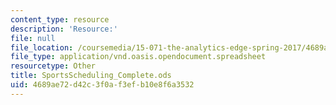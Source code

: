 ```yaml
---
content_type: resource
description: 'Resource:'
file: null
file_location: /coursemedia/15-071-the-analytics-edge-spring-2017/4689ae72d42c3f0af3efb10e8f6a3532_SportsScheduling_Complete.ods
file_type: application/vnd.oasis.opendocument.spreadsheet
resourcetype: Other
title: SportsScheduling_Complete.ods
uid: 4689ae72-d42c-3f0a-f3ef-b10e8f6a3532
---
```

